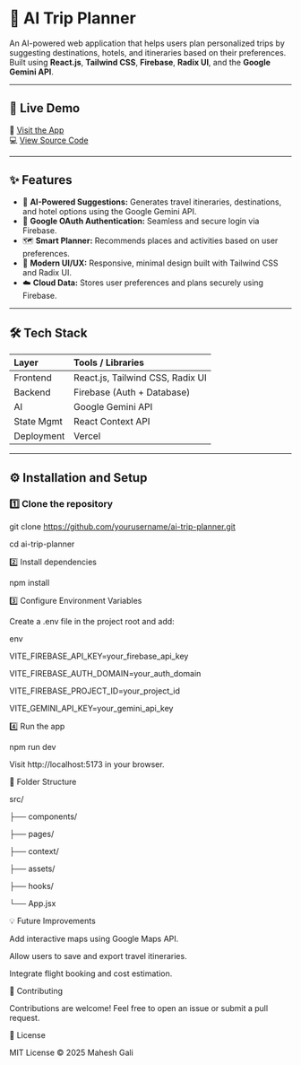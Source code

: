 # 🧭 AI Trip Planner

An AI-powered web application that helps users plan personalized trips by suggesting destinations, hotels, and itineraries based on their preferences.  
Built using **React.js**, **Tailwind CSS**, **Firebase**, **Radix UI**, and the **Google Gemini API**.

---

## 🚀 Live Demo
🔗 [Visit the App](https://ai-trip-planner-web-psi.vercel.app)  
💻 [View Source Code](https://github.com/mahesh-09-12/ai_trip_planner-web)

---

## ✨ Features
- 🧠 **AI-Powered Suggestions:** Generates travel itineraries, destinations, and hotel options using the Google Gemini API.  
- 🔐 **Google OAuth Authentication:** Seamless and secure login via Firebase.  
- 🗺️ **Smart Planner:** Recommends places and activities based on user preferences.  
- 🎨 **Modern UI/UX:** Responsive, minimal design built with Tailwind CSS and Radix UI.  
- ☁️ **Cloud Data:** Stores user preferences and plans securely using Firebase.  

---

## 🛠️ Tech Stack
| Layer | Tools / Libraries |
|:------|:------------------|
| Frontend | React.js, Tailwind CSS, Radix UI |
| Backend | Firebase (Auth + Database) |
| AI | Google Gemini API |
| State Mgmt | React Context API |
| Deployment | Vercel |

---

## ⚙️ Installation and Setup

### 1️⃣ Clone the repository

git clone https://github.com/yourusername/ai-trip-planner.git

cd ai-trip-planner

2️⃣ Install dependencies

npm install

3️⃣ Configure Environment Variables

Create a .env file in the project root and add:

env

VITE_FIREBASE_API_KEY=your_firebase_api_key

VITE_FIREBASE_AUTH_DOMAIN=your_auth_domain

VITE_FIREBASE_PROJECT_ID=your_project_id

VITE_GEMINI_API_KEY=your_gemini_api_key

4️⃣ Run the app

npm run dev

Visit http://localhost:5173 in your browser.


🧩 Folder Structure

src/

 ├── components/
 
 ├── pages/
 
 ├── context/
 
 ├── assets/
 
 ├── hooks/
 
 └── App.jsx
 
💡 Future Improvements

Add interactive maps using Google Maps API.

Allow users to save and export travel itineraries.

Integrate flight booking and cost estimation.

🤝 Contributing

Contributions are welcome! Feel free to open an issue or submit a pull request.

📄 License

MIT License © 2025 Mahesh Gali
